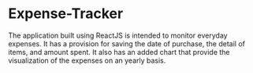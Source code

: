 # Expense-Tracker
The application built using ReactJS is intended to monitor everyday expenses. It has a provision for saving the date of purchase, the detail of items, and amount spent. It also has an added chart that provide the visualization of the expenses on an yearly basis.

